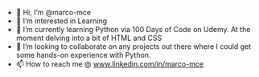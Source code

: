 - 👋 Hi, I’m @marco-mce
- 👀 I’m interested in Learning 
- 🌱 I’m currently learning Python via 100 Days of Code on Udemy. At the moment delving into a bit of HTML and CSS
- 💞️ I’m looking to collaborate on any projects out there where I could get some hands-on experience with Python.
- 📫 How to reach me @ www.linkedin.com/in/marco-mce


<!---
marco-mce/marco-mce is a ✨ special ✨ repository because its `README.md` (this file) appears on your GitHub profile.
You can click the Preview link to take a look at your changes.
--->
